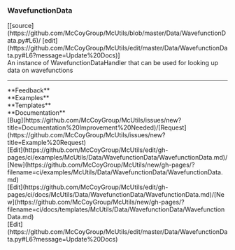 ### <a id="McUtils.Data.WavefunctionData.WavefunctionData">WavefunctionData</a> 
<div class="docs-source-link" markdown="1">
[[source](https://github.com/McCoyGroup/McUtils/blob/master/Data/WavefunctionData.py#L6)/
[edit](https://github.com/McCoyGroup/McUtils/edit/master/Data/WavefunctionData.py#L6?message=Update%20Docs)]
</div>
An instance of WavefunctionDataHandler that can be used for looking up data on wavefunctions











---


<div markdown="1" class="text-secondary">
<div class="container">
  <div class="row">
   <div class="col" markdown="1">
**Feedback**   
</div>
   <div class="col" markdown="1">
**Examples**   
</div>
   <div class="col" markdown="1">
**Templates**   
</div>
   <div class="col" markdown="1">
**Documentation**   
</div>
   <div class="col" markdown="1">
   
</div>
   <div class="col" markdown="1">
   
</div>
   <div class="col" markdown="1">
   
</div>
</div>
  <div class="row">
   <div class="col" markdown="1">
[Bug](https://github.com/McCoyGroup/McUtils/issues/new?title=Documentation%20Improvement%20Needed)/[Request](https://github.com/McCoyGroup/McUtils/issues/new?title=Example%20Request)   
</div>
   <div class="col" markdown="1">
[Edit](https://github.com/McCoyGroup/McUtils/edit/gh-pages/ci/examples/McUtils/Data/WavefunctionData/WavefunctionData.md)/[New](https://github.com/McCoyGroup/McUtils/new/gh-pages/?filename=ci/examples/McUtils/Data/WavefunctionData/WavefunctionData.md)   
</div>
   <div class="col" markdown="1">
[Edit](https://github.com/McCoyGroup/McUtils/edit/gh-pages/ci/docs/McUtils/Data/WavefunctionData/WavefunctionData.md)/[New](https://github.com/McCoyGroup/McUtils/new/gh-pages/?filename=ci/docs/templates/McUtils/Data/WavefunctionData/WavefunctionData.md)   
</div>
   <div class="col" markdown="1">
[Edit](https://github.com/McCoyGroup/McUtils/edit/master/Data/WavefunctionData.py#L6?message=Update%20Docs)   
</div>
   <div class="col" markdown="1">
   
</div>
   <div class="col" markdown="1">
   
</div>
   <div class="col" markdown="1">
   
</div>
</div>
</div>
</div>

